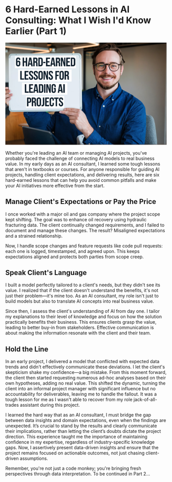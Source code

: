 # 6 Hard-Earned Lessons in AI Consulting: What I Wish I'd Know Earlier (Part 1)

![Figure](/images/hard-lessons-1.png)

Whether you're leading an AI team or managing AI projects, you've probably faced the challenge of connecting AI models to real business value. In my early days as an AI consultant, I learned some tough lessons that aren't in textbooks or courses. For anyone responsible for guiding AI projects, handling client expectations, and delivering results, here are six hard-earned lessons that can help you avoid common pitfalls and make your AI initiatives more effective from the start.

## Manage Client's Expectations or Pay the Price
I once worked with a major oil and gas company where the project scope kept shifting. The goal was to enhance oil recovery using hydraulic fracturing data. The client continually changed requirements, and I failed to document and manage these changes. The result? Misaligned expectations and a strained relationship.

Now, I handle scope changes and feature requests like code pull requests: each one is logged, timestamped, and agreed upon. This keeps expectations aligned and protects both parties from scope creep.

## Speak Client's Language
I built a model perfectly tailored to a client's needs, but they didn't see its value. I realized that if the client doesn't understand the benefits, it's not just their problem—it's mine too. As an AI consultant, my role isn't just to build models but also to translate AI concepts into real business value.

Since then, I assess the client's understanding of AI from day one. I tailor my explanations to their level of knowledge and focus on how the solution practically benefits their business. This ensures clients grasp the value, leading to better buy-in from stakeholders. Effective communication is about making the information resonate with the client and their team.

## Hold the Line
In an early project, I delivered a model that conflicted with expected data trends and didn't effectively communicate these deviations. I let the client's skepticism shake my confidence—a big mistake.
From this moment forward, the client then started requesting numerous ad-hoc analyses based on their own hypotheses, adding no real value. This shifted the dynamic, turning the client into an informal project manager with significant influence but no accountability for deliverables, leaving me to handle the fallout. It was a tough lesson for me as I wasn't able to recover from my role jack-of-all-trades assistant during this project. 

I learned the hard way that as an AI consultant, I must bridge the gap between data insights and domain expectations, even when the findings are unexpected. It’s crucial to stand by the results and clearly communicate their implications, rather than letting the client’s doubts dictate the project direction. This experience taught me the importance of maintaining confidence in my expertise, regardless of industry-specific knowledge gaps. Now, I assertively present data-driven insights and ensure that the project remains focused on actionable outcomes, not just chasing client-driven assumptions. 

Remember, you're not just a code monkey; you're bringing fresh perspectives through data interpretation. To be continued in Part 2...